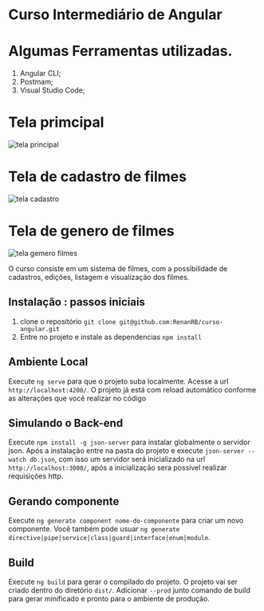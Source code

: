 # Curso Intermediário de Angular

# Algumas Ferramentas utilizadas.
1. Angular CLI;
2. Postmam;
3. Visual Studio Code; 

# Tela primcipal
![tela principal](C:\Users\Celio_pc\Documents\MeusProjetos\curso-angular\src\app\filmes\tela-app.png)


# Tela de cadastro de filmes
![tela cadastro](C:\Users\Celio_pc\Documents\MeusProjetos\curso-angular\src\app\filmes\tela-app.png)

# Tela de genero de filmes
![tela gemero filmes](C:\Users\Celio_pc\Documents\MeusProjetos\curso-angular\src\app\filmes\tela-app.png)


O curso consiste em um sistema de filmes, com a possibilidade de cadastros, edições, listagem e visualização dos filmes.

## Instalação : passos iniciais

1. clone o repositório `git clone git@github.com:RenanRB/curso-angular.git`
2. Entre no projeto e instale as dependencias `npm install`

## Ambiente Local

Execute `ng serve` para que o projeto suba localmente. Acesse a url `http://localhost:4200/`. O projeto já está com reload automático conforme as alterações que você realizar no código

## Simulando o Back-end

Execute `npm install -g json-server` para instalar globalmente o servidor json. Após a instalação entre na pasta do projeto e execute `json-server --watch db.json`, com isso um servidor será inicializado na url `http://localhost:3000/`, após a inicialização sera possível realizar requisições http.

## Gerando componente

Execute `ng generate component nome-do-componente` para criar um novo componente. Você também pode usuar `ng generate directive|pipe|service|class|guard|interface|enum|module`.

## Build

Execute `ng build` para gerar o compilado do projeto. O projeto vai ser criado dentro do diretório `dist/`. Adicionar `--prod` junto comando de build para gerar minificado e pronto para o ambiente de produção.

